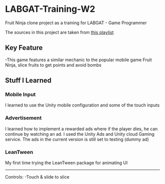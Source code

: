 # LABGAT-Training-W2
 Fruit Ninja clone project as a training for LABGAT - Game Programmer

 The sources in this project are taken from [this playlist](https://youtu.be/xTT1Ae_ifhM?si=cpdnM1Y3vRT5ySIO)

## Key Feature
-This game features a similar mechanic to the popular mobile game Fruit Ninja, slice fruits to get points and avoid bombs

## Stuff I Learned  
### Mobile Input
I learned to use the Unity mobile configuration and some of the touch inputs

### Advertisement
I learned how to implement a rewarded ads where if the player dies, he can continue by watching an ad. I used the Unity Ads and Unity cloud Gaming service.
The ads in the current version is still set to testing (dummy ad)

### LeanTween
My first time trying the LeanTween package for animating UI

---
Controls:
-Touch & slide to slice  
